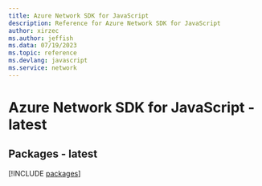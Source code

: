 ```yaml
---
title: Azure Network SDK for JavaScript
description: Reference for Azure Network SDK for JavaScript
author: xirzec
ms.author: jeffish
ms.data: 07/19/2023
ms.topic: reference
ms.devlang: javascript
ms.service: network
---
```

# Azure Network SDK for JavaScript - latest
## Packages - latest
[!INCLUDE [packages](network-index.md)]